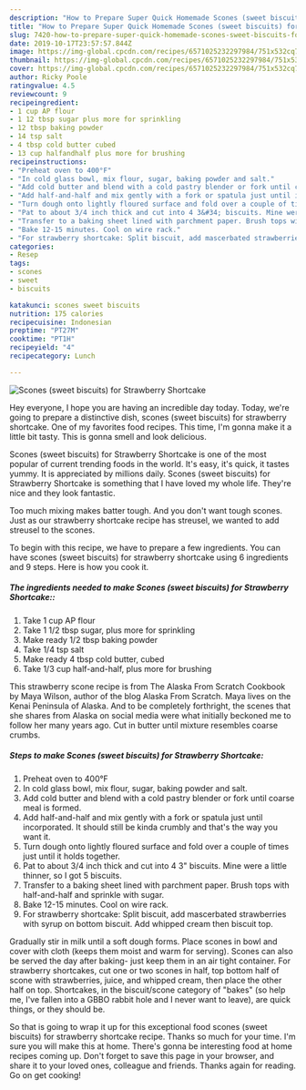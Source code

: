 ```yaml
---
description: "How to Prepare Super Quick Homemade Scones (sweet biscuits) for Strawberry Shortcake"
title: "How to Prepare Super Quick Homemade Scones (sweet biscuits) for Strawberry Shortcake"
slug: 7420-how-to-prepare-super-quick-homemade-scones-sweet-biscuits-for-strawberry-shortcake
date: 2019-10-17T23:57:57.844Z
image: https://img-global.cpcdn.com/recipes/6571025232297984/751x532cq70/scones-sweet-biscuits-for-strawberry-shortcake-recipe-main-photo.jpg
thumbnail: https://img-global.cpcdn.com/recipes/6571025232297984/751x532cq70/scones-sweet-biscuits-for-strawberry-shortcake-recipe-main-photo.jpg
cover: https://img-global.cpcdn.com/recipes/6571025232297984/751x532cq70/scones-sweet-biscuits-for-strawberry-shortcake-recipe-main-photo.jpg
author: Ricky Poole
ratingvalue: 4.5
reviewcount: 9
recipeingredient:
- 1 cup AP flour
- 1 12 tbsp sugar plus more for sprinkling
- 12 tbsp baking powder
- 14 tsp salt
- 4 tbsp cold butter cubed
- 13 cup halfandhalf plus more for brushing
recipeinstructions:
- "Preheat oven to 400°F"
- "In cold glass bowl, mix flour, sugar, baking powder and salt."
- "Add cold butter and blend with a cold pastry blender or fork until coarse meal is formed."
- "Add half-and-half and mix gently with a fork or spatula just until incorporated. It should still be kinda crumbly and that&#39;s the way you want it."
- "Turn dough onto lightly floured surface and fold over a couple of times just until it holds together."
- "Pat to about 3/4 inch thick and cut into 4 3&#34; biscuits. Mine were a little thinner, so I got 5 biscuits."
- "Transfer to a baking sheet lined with parchment paper. Brush tops with half-and-half and sprinkle with sugar."
- "Bake 12-15 minutes. Cool on wire rack."
- "For strawberry shortcake: Split biscuit, add mascerbated strawberries with syrup on bottom biscuit. Add whipped cream then biscuit top."
categories:
- Resep
tags:
- scones
- sweet
- biscuits

katakunci: scones sweet biscuits
nutrition: 175 calories
recipecuisine: Indonesian
preptime: "PT27M"
cooktime: "PT1H"
recipeyield: "4"
recipecategory: Lunch

---
```



![Scones (sweet biscuits) for Strawberry Shortcake](https://img-global.cpcdn.com/recipes/6571025232297984/751x532cq70/scones-sweet-biscuits-for-strawberry-shortcake-recipe-main-photo.jpg)

Hey everyone, I hope you are having an incredible day today. Today, we're going to prepare a distinctive dish, scones (sweet biscuits) for strawberry shortcake. One of my favorites food recipes. This time, I'm gonna make it a little bit tasty. This is gonna smell and look delicious.

Scones (sweet biscuits) for Strawberry Shortcake is one of the most popular of current trending foods in the world. It's easy, it's quick, it tastes yummy. It is appreciated by millions daily. Scones (sweet biscuits) for Strawberry Shortcake is something that I have loved my whole life. They're nice and they look fantastic.

Too much mixing makes batter tough. And you don&#39;t want tough scones. Just as our strawberry shortcake recipe has streusel, we wanted to add streusel to the scones.


To begin with this recipe, we have to prepare a few ingredients. You can have scones (sweet biscuits) for strawberry shortcake using 6 ingredients and 9 steps. Here is how you cook it.

##### The ingredients needed to make Scones (sweet biscuits) for Strawberry Shortcake::

1. Take 1 cup AP flour
1. Take 1 1/2 tbsp sugar, plus more for sprinkling
1. Make ready 1/2 tbsp baking powder
1. Take 1/4 tsp salt
1. Make ready 4 tbsp cold butter, cubed
1. Take 1/3 cup half-and-half, plus more for brushing


This strawberry scone recipe is from The Alaska From Scratch Cookbook by Maya Wilson, author of the blog Alaska From Scratch. Maya lives on the Kenai Peninsula of Alaska. And to be completely forthright, the scenes that she shares from Alaska on social media were what initially beckoned me to follow her many years ago. Cut in butter until mixture resembles coarse crumbs. 

##### Steps to make Scones (sweet biscuits) for Strawberry Shortcake:

1. Preheat oven to 400°F
1. In cold glass bowl, mix flour, sugar, baking powder and salt.
1. Add cold butter and blend with a cold pastry blender or fork until coarse meal is formed.
1. Add half-and-half and mix gently with a fork or spatula just until incorporated. It should still be kinda crumbly and that&#39;s the way you want it.
1. Turn dough onto lightly floured surface and fold over a couple of times just until it holds together.
1. Pat to about 3/4 inch thick and cut into 4 3&#34; biscuits. Mine were a little thinner, so I got 5 biscuits.
1. Transfer to a baking sheet lined with parchment paper. Brush tops with half-and-half and sprinkle with sugar.
1. Bake 12-15 minutes. Cool on wire rack.
1. For strawberry shortcake: Split biscuit, add mascerbated strawberries with syrup on bottom biscuit. Add whipped cream then biscuit top.


Gradually stir in milk until a soft dough forms. Place scones in bowl and cover with cloth (keeps them moist and warm for serving). Scones can also be served the day after baking- just keep them in an air tight container. For strawberry shortcakes, cut one or two scones in half, top bottom half of scone with strawberries, juice, and whipped cream, then place the other half on top. Shortcakes, in the biscuit/scone category of &#34;bakes&#34; (so help me, I&#39;ve fallen into a GBBO rabbit hole and I never want to leave), are quick things, or they should be. 

So that is going to wrap it up for this exceptional food scones (sweet biscuits) for strawberry shortcake recipe. Thanks so much for your time. I'm sure you will make this at home. There's gonna be interesting food at home recipes coming up. Don't forget to save this page in your browser, and share it to your loved ones, colleague and friends. Thanks again for reading. Go on get cooking!
